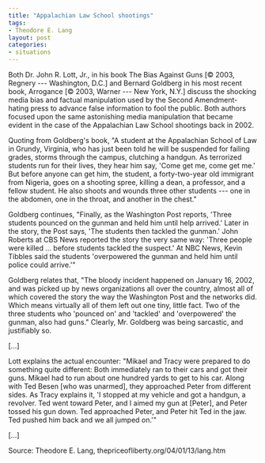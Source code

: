```yaml
---
title: "Appalachian Law School shootings"
tags:
- Theodore E. Lang
layout: post
categories:
- situations
---
```


Both Dr. John R. Lott, Jr., in his book The Bias Against Guns \[© 2003, Regnery --- Washington, D.C.\] and Bernard Goldberg in his most recent book, Arrogance \[© 2003, Warner --- New York, N.Y.\] discuss the shocking media bias and factual manipulation used by the Second Amendment-hating press to advance false information to fool the public. Both authors focused upon the same astonishing media manipulation that became evident in the case of the Appalachian Law School shootings back in 2002.

Quoting from Goldberg's book, "A student at the Appalachian School of Law in Grundy, Virginia, who has just been told he will be suspended for failing grades, storms through the campus, clutching a handgun. As terrorized students run for their lives, they hear him say, 'Come get me, come get me.' But before anyone can get him, the student, a forty-two-year old immigrant from Nigeria, goes on a shooting spree, killing a dean, a professor, and a fellow student. He also shoots and wounds three other students --- one in the abdomen, one in the throat, and another in the chest."

Goldberg continues, "Finally, as the Washington Post reports, 'Three students pounced on the gunman and held him until help arrived.' Later in the story, the Post says, 'The students then tackled the gunman.' John Roberts at CBS News reported the story the very same way: 'Three people were killed ... before students tackled the suspect.' At NBC News, Kevin Tibbles said the students 'overpowered the gunman and held him until police could arrive.'"

Goldberg relates that, "The bloody incident happened on January 16, 2002, and was picked up by news organizations all over the country, almost all of which covered the story the way the Washington Post and the networks did. Which means virtually all of them left out one tiny, little fact. Two of the three students who 'pounced on' and 'tackled' and 'overpowered' the gunman, also had guns." Clearly, Mr. Goldberg was being sarcastic, and justifiably so.

\[...\]

Lott explains the actual encounter: "Mikael and Tracy were prepared to do something quite different: Both immediately ran to their cars and got their guns. Mikael had to run about one hundred yards to get to his car. Along with Ted Besen \[who was unarmed\], they approached Peter from different sides. As Tracy explains it, 'I stopped at my vehicle and got a handgun, a revolver. Ted went toward Peter, and I aimed my gun at \[Peter\], and Peter tossed his gun down. Ted approached Peter, and Peter hit Ted in the jaw. Ted pushed him back and we all jumped on.'"

\[...\]

Source: Theodore E. Lang, thepriceofliberty.org/04/01/13/lang.htm
